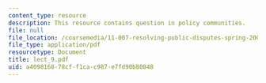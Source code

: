 ```yaml
---
content_type: resource
description: This resource contains question in policy communities.
file: null
file_location: /coursemedia/11-007-resolving-public-disputes-spring-2005/a409816878cff1cac987e7fd90b80848_lect_9.pdf
file_type: application/pdf
resourcetype: Document
title: lect_9.pdf
uid: a4098168-78cf-f1ca-c987-e7fd90b80848
---
```

